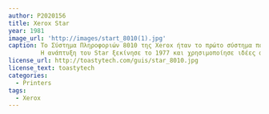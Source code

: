 ```yaml
---
author: P2020156
title: Xerox Star
year: 1981
image_url: 'http://images/start_8010(1).jpg'
caption: Το Σύστημα Πληροφοριών 8010 της Xerox ήταν το πρώτο σύστημα που χρησιμοποίησε μια πλήρως ενσωματωμένη σουίτα μεταφοράς και εφαρμογών για επιτραπέζιους υπολογιστές. Αρχικά ο όρος "Star" αναφερόταν στην επιφάνεια εργασίας και το λογισμικό εφαρμογών. Ωστόσο, το σύστημα στο σύνολό του έγινε ευρέως γνωστό ως "The Xerox Star". Το λογισμικό αργότερα μετονομάστηκε σε "ViewPoint" και αργότερα μετονομάστηκε ξανά σε "GlobalView".
         Η ανάπτυξη του Star ξεκίνησε το 1977 και χρησιμοποίησε ιδέες από το Alto. Η ανάπτυξη ξεκίνησε σε μηχανές πρώιμης ανάπτυξης, με την κωδική ονομασία Dolphin και Dorado, που θα μπορούσαν επίσης να εκτελούν το λογισμικό Alto. Το τελικό αποτέλεσμα ήταν εντελώς νέο λογισμικό γραμμένο στο περιβάλλον προγραμματισμού MESA της Xerox και όχι στο BCPL, στο οποίο γράφτηκε το λογισμικό Alto. (Το BCPL χρησιμοποιούσε ακόμη και διαφορετικό μικροκώδικα) Το τελικό υλικό 8010/Dandelion δεν ήταν συμβατό με το Alto.
license_url: http://toastytech.com/guis/star_8010.jpg
license_text: toastytech
categories:
  - Printers
tags:
  - Xerox
---
```


